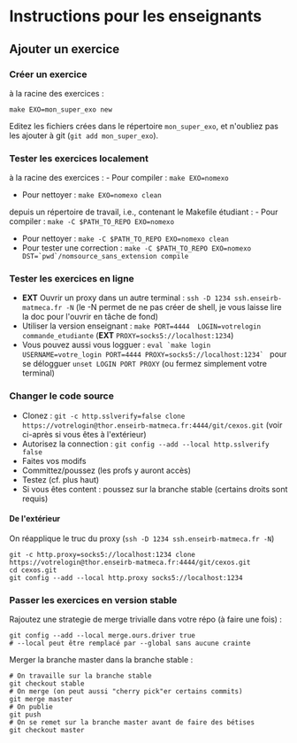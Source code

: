 # Instructions pour les enseignants

## Ajouter un exercice

### Créer un exercice

à la racine des exercices :

`make EXO=mon_super_exo new`

Editez les fichiers crées dans le répertoire `mon_super_exo`, et n'oubliez pas les ajouter à git (`git add mon_super_exo`).

### Tester les exercices localement

à la racine des exercices
: - Pour compiler : `make EXO=nomexo`
 - Pour nettoyer : `make EXO=nomexo clean`

depuis un répertoire de travail, i.e., contenant le Makefile étudiant
: - Pour compiler : `make -C $PATH_TO_REPO EXO=nomexo`
 - Pour nettoyer : `make -C $PATH_TO_REPO EXO=nomexo clean`
 - Pour tester une correction : ``make -C $PATH_TO_REPO EXO=nomexo DST=`pwd`/nomsource_sans_extension compile``

### Tester les exercices en ligne

- **EXT** Ouvrir un proxy dans un autre terminal : `ssh -D 1234 ssh.enseirb-matmeca.fr -N` (le -N permet de ne pas créer de shell, je vous laisse lire la doc pour l'ouvrir en tâche de fond)
- Utiliser la version enseignant : `make PORT=4444  LOGIN=votrelogin commande_etudiante` (**EXT** `PROXY=socks5://localhost:1234`)
- Vous pouvez aussi vous logguer : ``eval `make login USERNAME=votre_login PORT=4444 PROXY=socks5://localhost:1234` `` pour se délogguer `unset LOGIN PORT PROXY` (ou fermez simplement votre terminal)

### Changer le code source

- Clonez : `git -c http.sslverify=false clone https://votrelogin@thor.enseirb-matmeca.fr:4444/git/cexos.git`  (voir ci-après si vous êtes à l'extérieur)
- Autorisez la connection : `git config --add --local http.sslverify false`
- Faites vos modifs
- Committez/poussez (les profs y auront accès)
- Testez (cf. plus haut)
- Si vous êtes content : poussez sur la branche stable (certains droits sont requis)

#### De l'extérieur

On réapplique le truc du proxy (`ssh -D 1234 ssh.enseirb-matmeca.fr -N`)

~~~
git -c http.proxy=socks5://localhost:1234 clone https://votrelogin@thor.enseirb-matmeca.fr:4444/git/cexos.git 
cd cexos.git
git config --add --local http.proxy socks5://localhost:1234
~~~

### Passer les exercices en version stable

Rajoutez une strategie de merge trivialle dans votre répo (à faire une fois) :

~~~
git config --add --local merge.ours.driver true
# --local peut être remplacé par --global sans aucune crainte
~~~

Merger la branche master dans la branche stable :

~~~
# On travaille sur la branche stable
git checkout stable
# On merge (on peut aussi "cherry pick"er certains commits)
git merge master
# On publie
git push
# On se remet sur la branche master avant de faire des bétises
git checkout master
~~~

